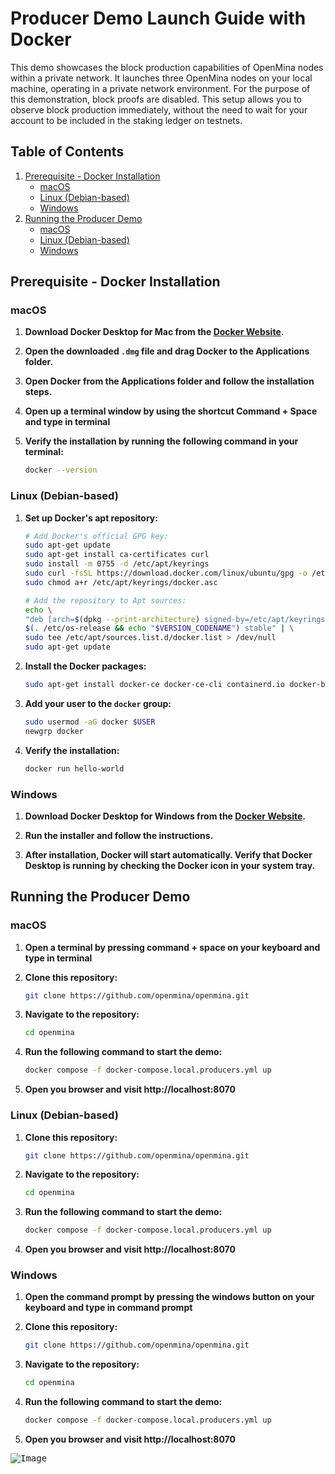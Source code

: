 # Producer Demo Launch Guide with Docker

This demo showcases the block production capabilities of OpenMina nodes within a private network. It launches three OpenMina nodes on your local machine, operating in a private network environment. For the purpose of this demonstration, block proofs are disabled. This setup allows you to observe block production immediately, without the need to wait for your account to be included in the staking ledger on testnets.

## Table of Contents
1. [Prerequisite - Docker Installation](#prerequisite)
    - [macOS](#docker-installation-on-macos)
    - [Linux (Debian-based)](#docker-installation-on-debian-based-linux)
    - [Windows](#docker-installation-on-windows)
2. [Running the Producer Demo](#running-the-producer-demo)
    - [macOS](#running-on-macos)
    - [Linux (Debian-based)](#running-on-debian-based-linux)
    - [Windows](#running-on-windows)

## Prerequisite - Docker Installation

### macOS

1. **Download Docker Desktop for Mac from the [Docker Website](https://www.docker.com/products/docker-desktop/).**

2. **Open the downloaded `.dmg` file and drag Docker to the Applications folder.**

3. **Open Docker from the Applications folder and follow the installation steps.**

4. **Open up a terminal window by using the shortcut Command + Space and type in terminal**

5. **Verify the installation by running the following command in your terminal:**
    ```sh
    docker --version
    ```

### Linux (Debian-based)

1. **Set up Docker's apt repository:**

    ```bash
    # Add Docker's official GPG key:
    sudo apt-get update
    sudo apt-get install ca-certificates curl
    sudo install -m 0755 -d /etc/apt/keyrings
    sudo curl -fsSL https://download.docker.com/linux/ubuntu/gpg -o /etc/apt/keyrings/docker.asc
    sudo chmod a+r /etc/apt/keyrings/docker.asc

    # Add the repository to Apt sources:
    echo \
    "deb [arch=$(dpkg --print-architecture) signed-by=/etc/apt/keyrings/docker.asc] https://download.docker.com/linux/ubuntu \
    $(. /etc/os-release && echo "$VERSION_CODENAME") stable" | \
    sudo tee /etc/apt/sources.list.d/docker.list > /dev/null
    sudo apt-get update
    ```

2. **Install the Docker packages:**

    ```bash
    sudo apt-get install docker-ce docker-ce-cli containerd.io docker-buildx-plugin docker-compose-plugin
    ```

3. **Add your user to the `docker` group:**

    ```bash
    sudo usermod -aG docker $USER
    newgrp docker
    ```

4. **Verify the installation:**

    ```bash
    docker run hello-world
    ```

### Windows

1. **Download Docker Desktop for Windows from the [Docker Website](https://www.docker.com/products/docker-desktop/).**

2. **Run the installer and follow the instructions.**

3. **After installation, Docker will start automatically. Verify that Docker Desktop is running by checking the Docker icon in your system tray.**


## Running the Producer Demo

### macOS

1. **Open a terminal by pressing command + space on your keyboard and type in terminal**

2. **Clone this repository:**
    ```bash
    git clone https://github.com/openmina/openmina.git
    ```

3. **Navigate to the repository:**

    ```bash
    cd openmina
    ```

4. **Run the following command to start the demo:**
    ```sh
    docker compose -f docker-compose.local.producers.yml up
    ```

5. **Open you browser and visit http://localhost:8070**

### Linux (Debian-based)

1. **Clone this repository:**
    ```bash
    git clone https://github.com/openmina/openmina.git
    ```

2. **Navigate to the repository:**

    ```bash
    cd openmina
    ```

3. **Run the following command to start the demo:**
    ```sh
    docker compose -f docker-compose.local.producers.yml up
    ```

4. **Open you browser and visit http://localhost:8070**

### Windows

1. **Open the command prompt by pressing the windows button on your keyboard and type in command prompt**

2. **Clone this repository:**
    ```bash
    git clone https://github.com/openmina/openmina.git
    ```

3. **Navigate to the repository:**

    ```bash
    cd openmina
    ```

4. **Run the following command to start the demo:**
    ```sh
    docker compose -f docker-compose.local.producers.yml up
    ```

5. **Open you browser and visit http://localhost:8070**

<kbd> ![Image](https://github.com/openmina/mina-frontend/assets/1679939/40428a22-0691-473a-a15c-c2e610a2217b)
